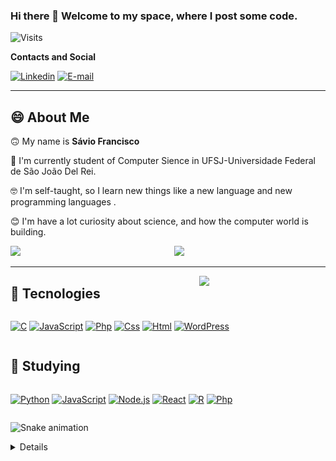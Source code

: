 ### Hi there 👋 Welcome to my space, where I post some code. 
![Visits](https://visitor-badge.laobi.icu/badge?page_id=S-Pz.S-Pz)

**Contacts and Social**

[![Linkedin](https://img.shields.io/badge/SávioFrancisco-0077B5?style=for-the-badge&logo=linkedin&logoColor=white)](https://www.linkedin.com/in/saviofrancisco/)
[![E-mail](https://img.shields.io/badge/SavioFrancisco150@hotmail.com-0078D6?style=for-the-badge&logo=windows&logoColor=white)]()
<!--
**S-Pz/S-Pz** is a ✨ _special_ ✨ repository because its `README.md` (this file) appears on your GitHub profile.

Here are some ideas to get you started:

- 🔭 I’m currently working on ...
- 🌱 I’m currently learning ...
- 👯 I’m looking to collaborate on ...
- 🤔 I’m looking for help with ...
- 💬 Ask me about ...
- 📫 How to reach me: ...
- 😄 Pronouns: ...
- ⚡ Fun fact: ...
-->

---

## 😄 About Me
<p>

🙃 My name is **Sávio Francisco** 

🔭 I'm currently student of Computer Sience in UFSJ-Universidade Federal de São João Del Rei.

🤓 I'm self-taught, so I learn new things like a new language and new programming languages .

😊 I'm have a lot curiosity about science, and how the computer world is building.

</p>
<img src="https://media.giphy.com/media/MDs5sQsX9LjscxOl8y/giphy.gif" width="50%">
<a href="https://github.com/S-Pz">
<img align="right"  width= "48%" src="https://github-readme-stats.vercel.app/api?username=S-Pz&border_radius=15&show_icons=true&theme=gruvbox&include_all_commits=true&count_private=true&custom_title=My stats"/></a>

<br>

---
<img align="right" width= "40%" src="https://github-readme-stats.vercel.app/api/top-langs/?username=S-Pz&layout=compact&theme=gruvbox&border_radius=15"/>

## 🚀 Tecnologies



<div style="display: flex">

[![C](https://img.shields.io/badge/C-00599C?style=for-the-badge&logo=c&logoColor=white)]()
[![JavaScript](https://img.shields.io/badge/JavaScript-F7DF1E?style=for-the-badge&logo=javascript&logoColor=black)]()
[![Php](https://img.shields.io/badge/PHP-777BB4?style=for-the-badge&logo=php&logoColor=white)]()
[![Css](https://img.shields.io/badge/CSS3-1572B6?style=for-the-badge&logo=css3&logoColor=white)]()
[![Html](https://img.shields.io/badge/HTML5-E34F26?style=for-the-badge&logo=html5&logoColor=white)]()
[![WordPress](https://img.shields.io/badge/Wordpress-21759B?style=for-the-badge&logo=wordpress&logoColor=white)]()

</div>    

## 📝 Studying

<div style="display: flex" >

[![Python](https://img.shields.io/badge/Python-14354C?style=for-the-badge&logo=python&logoColor=white)]()
[![JavaScript](https://img.shields.io/badge/JavaScript-F7DF1E?style=for-the-badge&logo=javascript&logoColor=black)]()
[![Node.js](https://img.shields.io/badge/Node.js-43853D?style=for-the-badge&logo=node.js&logoColor=white)]()
[![React](https://img.shields.io/badge/React-20232A?style=for-the-badge&logo=react&logoColor=61DAFB)]()
[![R](https://img.shields.io/badge/R-276DC3?style=for-the-badge&logo=r&logoColor=white)]()
[![Php](https://img.shields.io/badge/PHP-777BB4?style=for-the-badge&logo=php&logoColor=white)]()

</div>

![Snake animation](https://github.com/S-Pz/S-Pz/blob/output/github-contribution-grid-snake.svg)

<details>

## Calculadora JS

<a href= "https://github.com/S-Pz/SA_2">

<br>

</br>
    <img width="100px" height="100px"  src="./assets/img/Calculadora.png" />

</a>

## Projeto Integrador
<a>


</a>
</details>